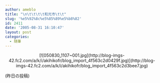 ```yaml
---
author: ameblo
title: "\n\t\t\t\t和光市\t\t"
slug: '%e5%92%8c%e5%85%89%e5%b8%82'
id: 2411
date: '2005-08-31 16:10:47'
layout: post
categories:
  - 随筆
---
```


<div align="center">[![050830_1107~001.jpg](http://blog-imgs-42.fc2.com/a/k/i/akihikofr/blog_import_4f563c2d0429f.jpg)](http://blog-imgs-42.fc2.com/a/k/i/akihikofr/blog_import_4f563c2d3bee7.jpg)</div>

(昨日の投稿)